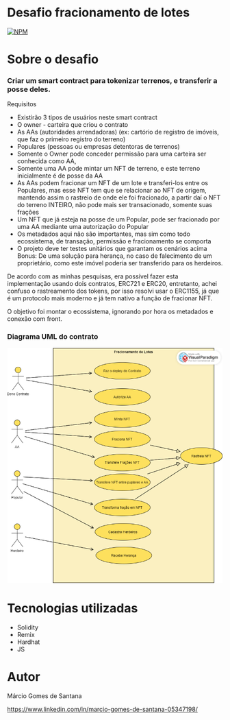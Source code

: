 # Desafio fracionamento de lotes
[![NPM](https://img.shields.io/npm/l/react)](https://github.com/marciogsantana/Fracionamento_lotes/blob/main/LICENCE) 

# Sobre o desafio

### Criar um smart contract para tokenizar terrenos, e transferir a posse deles.
Requisitos
- Existirão 3 tipos de usuários neste smart contract
- O owner -  carteira que criou o contrato
- As AAs (autoridades arrendadoras) (ex: cartório de registro de imóveis, que faz o primeiro registro do terreno)
- Populares (pessoas ou empresas detentoras de terrenos)
- Somente o Owner pode conceder permissão para uma carteira ser conhecida como AA,
- Somente uma AA pode mintar um NFT de terreno, e este terreno inicialmente é de posse da AA
- As AAs podem fracionar um NFT de um lote e transferi-los entre os Populares, mas esse NFT tem que se relacionar ao NFT de origem, mantendo assim o rastreio de onde ele foi fracionado, a partir daí o NFT do terreno INTEIRO, não pode mais ser transacionado, somente suas frações
- Um NFT que já esteja na posse de um Popular, pode ser fracionado por uma AA mediante uma autorização do Popular
- Os metadados aqui não são importantes, mas sim como todo ecossistema, de transação, permissão e fracionamento se comporta
- O projeto deve ter testes unitários que garantam os cenários acima
Bonus: De uma solução para herança, no caso de falecimento de um proprietário, como este imóvel poderia ser transferido para os herdeiros.

 De acordo com as minhas pesquisas, era possível fazer esta implementação usando dois contratos, ERC721 e ERC20, entretanto, achei confuso o rastreamento dos tokens, por isso resolvi usar o ERC1155, já que é um protocolo mais moderno e já tem nativo a função de fracionar NFT.

 O objetivo foi montar o ecossistema, ignorando por hora os metadados e conexão com front.

### Diagrama UML do contrato

![Uml](https://github.com/marciogsantana/imagens/blob/main/Use%20Case%20Model_%20Bulletin%20Board%20System%20(1).png) 

# Tecnologias utilizadas
- Solidity
- Remix
- Hardhat
- JS


# Autor

Márcio Gomes de Santana

https://www.linkedin.com/in/marcio-gomes-de-santana-05347198/
